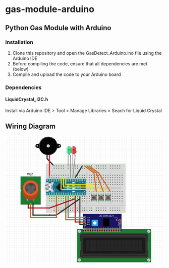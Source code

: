 # gas-module-arduino

## Python Gas Module with Arduino

### Installation

1. Clone this repository and open the GasDetect_Arduino.ino file using the Arduino IDE
2. Before compiling the code, ensure that all dependencies are met (below)
3. Compile and upload the code to your Arduino board

### Dependencies

#### LiquidCrystal_I2C.h
Install via Arduino IDE > Tool > Manage Libraries > Seach for Liquid Crystal

## Wiring Diagram

![Wiring Diagram](https://github.com/ericlu5988/gas-module-arduino/blob/master/Arduino%20Gas%20Module.JPG)
